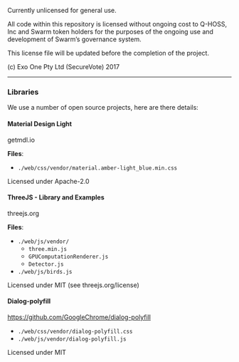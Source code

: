 Currently unlicensed for general use.

All code within this repository is licensed without ongoing cost to Q-HOSS, Inc and Swarm token holders for the purposes of the ongoing use and development of Swarm’s governance system.

This license file will be updated before the completion of the project.

(c) Exo One Pty Ltd (SecureVote) 2017

----

### Libraries

We use a number of open source projects, here are there details:

#### Material Design Light

getmdl.io

**Files**:

* `./web/css/vendor/material.amber-light_blue.min.css`

Licensed under Apache-2.0

#### ThreeJS - Library and Examples

threejs.org

**Files**:

* `./web/js/vendor/`
  * `three.min.js`
  * `GPUComputationRenderer.js`
  * `Detector.js`
* `./web/js/birds.js`

Licensed under MIT (see threejs.org/license)

#### Dialog-polyfill

https://github.com/GoogleChrome/dialog-polyfill

* `./web/css/vendor/dialog-polyfill.css`
* `./web/js/vendor/dialog-polyfill.js`

Licensed under MIT
